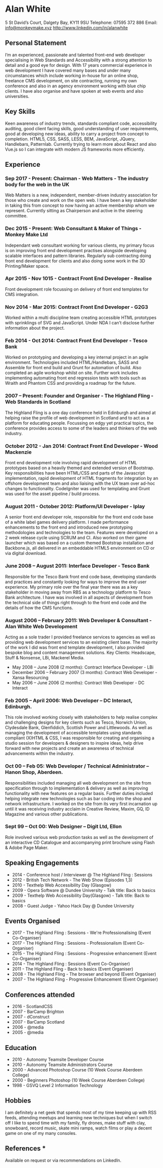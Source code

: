 
# Alan White

5 St David’s Court, Dalgety Bay, KY11 9SU
Telephone: 07595 372 886
Email: info@monkeymake.xyz
http://www.linkedin.com/in/alanwhite

## Personal Statement
I’m an experienced, passionate and talented front-end web developer specialising in Web Standards and Accessibility with a strong attention to detail and a good eye for design. With 17 years commercial experience in web development I have covered many bases and under many circumstances which include working in-house for an online shop, freelance CMS development, on site contracting, running my own conference and also in an agency environment working with blue chip clients. I have also organise and have spoken at web events and also universities.

## Key Skills
Keen awareness of industry trends, standards compliant code, accessibility auditing, good client facing skills, good understanding of user requirements, good at developing new ideas, ability to carry a project from concept to completion. HTML5, CSS, SASS, LESS, BEM, JavaScript, JQuery, Handlebars, Patternlab.  Currently trying to learn more about React and also Vue.js so I can integrate with modern JS frameworks more efficiently.

## Experience

### Sep 2017 - Present: Chairman - Web Matters - The industry body for the web in the UK

Web Matters is a new, independent, member-driven industry association for those who create and work on the open web. I have been a key stakeholder in taking this from concept to now having an active membership whom we represent. Currently sitting as Chairperson and active in the steering committee.

### Dec 2015 - Present: Web Consultant & Maker of Things - Monkey Make Ltd

Independant web consultant working for various clients, my primary focus is on improving front end development practises alongside developing scalable interfaces and pattern libraries.  Regularly sub contracting doing front end development for clients and also doing some work in the 3D Printing/Maker space.

### Apr 2015 - Nov 1015 - Contract Front End Developer - Realise

Front development role focussing on delivery of front end templates for CMS integration.

### Nov 2014 - Mar 2015: Contract Front End Developer - G2G3

Worked within a multi discipline team creating accessible HTML prototypes with sprinklings of SVG and JavaScript. Under NDA I can’t disclose further information about the project.

### Feb 2014 - Oct 2014: Contract Front End Developer - Tesco Bank

Worked on prototyping and developing a key internal project in an agile environment.  Technologies included HTML/Handlebars, SASS and Assemble for front end build and Grunt for automation of build.  Also completed an agile workshop whilst on site.  Further work includes implementing automating front end regression tests with tools such as Wraith and Phantom CSS and providing a roadmap for the future.

### 2007 – Present: Founder and Organiser - The Highland Fling - Web Standards in Scotland

The Highland Fling is a one day conference held in Edinburgh and aimed at helping raise the profile of web development in Scotland and to act as a platform for educating people. Focussing on edgy yet practical topics, the conference provides access to some of the leaders and thinkers of the web industry.

### October 2012 - Jan 2014: Contract Front End Developer - Wood Mackenzie

Front end development role involving rapid development of HTML prototypes based on a heavily themed and extended version of Bootstrap.  Key responsibilities have been HTML/CSS and parts of the Javascript implementation, rapid development of HTML fragments for integration by an offshore development team and also liaising with the UX team over ad-hoc changes to functionality. CodeIgniter was used for templating and Grunt was used for the asset pipeline / build process.

### August 2011 - October 2012: Platform/UI Developer - Iplay

A senior front end developer role, responsible for the front end code base of a white label games delivery platform. I made performance enhancements to the front end and introduced new prototyping methodologies and technologies to the team.  Features were developed on a 2 week release cycle using SCRUM and CI.  Also worked on their game launcher which was based on a custom themed Bootstrap installation and Backbone.js, all delivered in an embeddable HTML5 environment on CD or via digital download.

### June 2008 – August 2011: Interface Developer - Tesco Bank
Responsible for the Tesco Bank front end code base, developing standards and practices and constantly looking for ways to improve the end user experience. My primary role over the final year there was as a key stakeholder in moving away from RBS as a technology platform to Tesco Bank architecture. I have was involved in all aspects of development from the technical side of things right through to the front end code and the details of how the CMS functions.

### August 2006 – February 2011: Web Developer & Consultant - Alan White Web Development
Acting as a sole trader I provided freelance services to agencies as well as providing web development services to an existing client base. The majority of the work I did was front end template development, I also provided bespoke blog and content management solutions. Key Clients: Headscape, Stuff & Nonsense, LBi, Mackerel Media.

* May 2008 – June 2008 (2 months): Contract Interface Developer - LBi
* December 2006 – February 2007 (3 months): Contract Web Developer - Xansa Resourcing
* May 2006 – June 2006 (2 months): Contract Web Developer - DC Interact

### Feb 2005 – April 2006: Web Developer – DC Interact, Edinburgh.

This role involved working closely with stakeholders to help realise complex and challenging designs for key clients such as Tesco, Norwich Union, Clydesdale Bank, Glenfiddich, Scottish Power and Littlewoods. As well as managing the development of accessible templates using standards compliant (X)HTML & CSS, I was responsible for creating and organising a studio session for developers & designers to inspire ideas, help drive forward with new projects and create an awareness of technical advancements within the industry.

### Oct 00 – Feb 05: Web Developer / Technical Administrator – Hanon Shop, Aberdeen.
Responsibilities included managing all web development on the site from specification through to implementation & delivery as well as improving functionality with new features on a regular basis. Further duties included helping integrate new technologies such as bar coding into the shop and network infrastructure. I worked on the site from its very first incarnation up until it was receiving industry acclaim in Creative Review, Maxim, GQ, ID Magazine and various other publications.

### Sept 99 – Oct 00: Web Designer – Digit Ltd, Ellon

Role involved various web production tasks as well as the development of an interactive CD Catalogue and accompanying print brochure using Flash & Adobe Page Maker.

## Speaking Engagements

* 2014 - Conference host / Interviewer @ The Highland Fling : Sessions
* 2012 - British Tech Network - The Web Show (Episodes 1,3)
* 2010 - Texthelp Web Accessibility Day (Glasgow)
* 2009 - Opera Software @ Dundee University - Talk title: Back to basics
* 2009 - Texthelp Web Accessibility Day(Glasgow) - Talk title: Back to basics
* 2008 - Guest Judge - Yahoo Hack Day @ Dundee University

## Events Organised

* 2017 - The Highland Fling : Sessions - We're Professionalising (Event Co-Organiser)
* 2017 - The Highland Fling : Sessions - Professionalism (Event Co-Organiser)
* 2015 - The Highland Fling : Sessions - Progressive enhancement (Event Co-Organiser)
* 2014 - The Highland Fling : Sessions (Event Co-Organiser)
* 2011 - The Highland Fling - Back to basics  (Event Organiser)
* 2008 - The Highland Fling - The browser and beyond  (Event Organiser)
* 2007 - The Highland Fling - Progressive Enhancement  (Event Organiser)

## Conferences attended
* 2016 - ScotlandCSS
* 2007 - BarCamp Brighton
* 2007 - dConstruct
* 2007 - BarCamp Scotland
* 2006 - @media
* 2005 - @media

## Education

* 2010 - Autonomy Teamsite Developer Course
* 2010 - Autonomy Teamsite Administrators Course
* 2000 - Advanced Photoshop Course (10 Week Course Aberdeen College)
* 2000 - Beginners Photoshop (10 Week Course Aberdeen College)
* 1998 - GSVQ Level 2 Information Technology

## Hobbies

I am definitely a net geek that spends most of my time keeping up with RSS feeds, attending meetups and learning new techniques but when I switch off I like to spend time with my family, fly drones, make stuff with clay, snowboard, record music, skate mini ramps, watch films or play a decent game on one of my many consoles.

## References  *

Available on request or via recommendations on LinkedIn.


